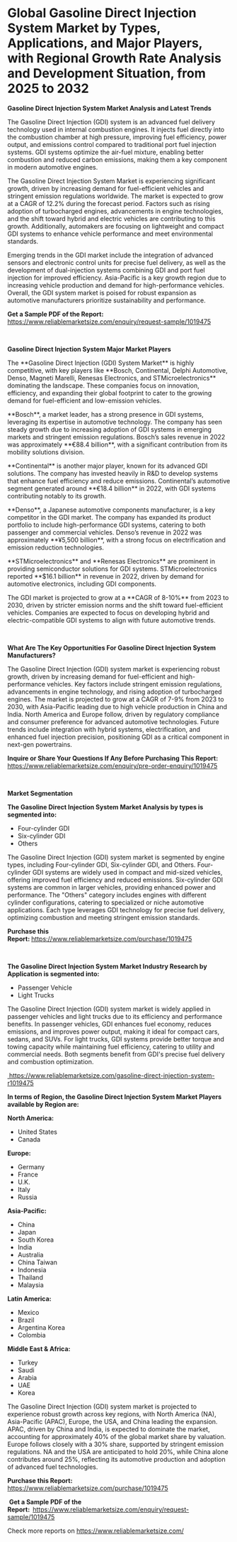 <p><h1>Global Gasoline Direct Injection System Market by Types, Applications, and Major Players, with Regional Growth Rate Analysis and Development Situation, from 2025 to 2032</h1></p><p><strong>Gasoline Direct Injection System Market Analysis and Latest Trends</strong></p>
<p><p>The Gasoline Direct Injection (GDI) system is an advanced fuel delivery technology used in internal combustion engines. It injects fuel directly into the combustion chamber at high pressure, improving fuel efficiency, power output, and emissions control compared to traditional port fuel injection systems. GDI systems optimize the air-fuel mixture, enabling better combustion and reduced carbon emissions, making them a key component in modern automotive engines.</p><p>The Gasoline Direct Injection System Market is experiencing significant growth, driven by increasing demand for fuel-efficient vehicles and stringent emission regulations worldwide. The market is expected to grow at a CAGR of 12.2% during the forecast period. Factors such as rising adoption of turbocharged engines, advancements in engine technologies, and the shift toward hybrid and electric vehicles are contributing to this growth. Additionally, automakers are focusing on lightweight and compact GDI systems to enhance vehicle performance and meet environmental standards.</p><p>Emerging trends in the GDI market include the integration of advanced sensors and electronic control units for precise fuel delivery, as well as the development of dual-injection systems combining GDI and port fuel injection for improved efficiency. Asia-Pacific is a key growth region due to increasing vehicle production and demand for high-performance vehicles. Overall, the GDI system market is poised for robust expansion as automotive manufacturers prioritize sustainability and performance.</p></p>
<p><strong>Get a Sample PDF of the Report:&nbsp;</strong> <a href="https://www.reliablemarketsize.com/enquiry/request-sample/1019475?utm_campaign=1911&utm_medium=2&utm_source=Github&utm_content=ia&utm_term=23012025&utm_id=gasoline-direct-injection-system">https://www.reliablemarketsize.com/enquiry/request-sample/1019475</a></p>
<p>&nbsp;</p>
<p><strong>Gasoline Direct Injection System Major Market Players</strong></p>
<p><p>The **Gasoline Direct Injection (GDI) System Market** is highly competitive, with key players like **Bosch, Continental, Delphi Automotive, Denso, Magneti Marelli, Renesas Electronics, and STMicroelectronics** dominating the landscape. These companies focus on innovation, efficiency, and expanding their global footprint to cater to the growing demand for fuel-efficient and low-emission vehicles.</p><p>**Bosch**, a market leader, has a strong presence in GDI systems, leveraging its expertise in automotive technology. The company has seen steady growth due to increasing adoption of GDI systems in emerging markets and stringent emission regulations. Bosch’s sales revenue in 2022 was approximately **€88.4 billion**, with a significant contribution from its mobility solutions division.</p><p>**Continental** is another major player, known for its advanced GDI solutions. The company has invested heavily in R&D to develop systems that enhance fuel efficiency and reduce emissions. Continental’s automotive segment generated around **€18.4 billion** in 2022, with GDI systems contributing notably to its growth.</p><p>**Denso**, a Japanese automotive components manufacturer, is a key competitor in the GDI market. The company has expanded its product portfolio to include high-performance GDI systems, catering to both passenger and commercial vehicles. Denso’s revenue in 2022 was approximately **¥5,500 billion**, with a strong focus on electrification and emission reduction technologies.</p><p>**STMicroelectronics** and **Renesas Electronics** are prominent in providing semiconductor solutions for GDI systems. STMicroelectronics reported **$16.1 billion** in revenue in 2022, driven by demand for automotive electronics, including GDI components.</p><p>The GDI market is projected to grow at a **CAGR of 8-10%** from 2023 to 2030, driven by stricter emission norms and the shift toward fuel-efficient vehicles. Companies are expected to focus on developing hybrid and electric-compatible GDI systems to align with future automotive trends.</p></p>
<p>&nbsp;</p>
<p><strong>What Are The Key Opportunities For Gasoline Direct Injection System Manufacturers?</strong></p>
<p><p>The Gasoline Direct Injection (GDI) system market is experiencing robust growth, driven by increasing demand for fuel-efficient and high-performance vehicles. Key factors include stringent emission regulations, advancements in engine technology, and rising adoption of turbocharged engines. The market is projected to grow at a CAGR of 7-9% from 2023 to 2030, with Asia-Pacific leading due to high vehicle production in China and India. North America and Europe follow, driven by regulatory compliance and consumer preference for advanced automotive technologies. Future trends include integration with hybrid systems, electrification, and enhanced fuel injection precision, positioning GDI as a critical component in next-gen powertrains.</p></p>
<p><strong>Inquire or Share Your Questions If Any Before Purchasing This Report:</strong> <a href="https://www.reliablemarketsize.com/enquiry/pre-order-enquiry/1019475?utm_campaign=1911&utm_medium=2&utm_source=Github&utm_content=ia&utm_term=23012025&utm_id=gasoline-direct-injection-system">https://www.reliablemarketsize.com/enquiry/pre-order-enquiry/1019475</a></p>
<p>&nbsp;</p>
<p><strong>Market Segmentation</strong></p>
<p><strong>The Gasoline Direct Injection System Market Analysis by types is segmented into:</strong></p>
<p><ul><li>Four-cylinder GDI</li><li>Six-cylinder GDI</li><li>Others</li></ul></p>
<p><p>The Gasoline Direct Injection (GDI) system market is segmented by engine types, including Four-cylinder GDI, Six-cylinder GDI, and Others. Four-cylinder GDI systems are widely used in compact and mid-sized vehicles, offering improved fuel efficiency and reduced emissions. Six-cylinder GDI systems are common in larger vehicles, providing enhanced power and performance. The "Others" category includes engines with different cylinder configurations, catering to specialized or niche automotive applications. Each type leverages GDI technology for precise fuel delivery, optimizing combustion and meeting stringent emission standards.</p></p>
<p><strong>Purchase this Report:&nbsp;</strong><a href="https://www.reliablemarketsize.com/purchase/1019475?utm_campaign=1911&utm_medium=2&utm_source=Github&utm_content=ia&utm_term=23012025&utm_id=gasoline-direct-injection-system">https://www.reliablemarketsize.com/purchase/1019475</a></p>
<p>&nbsp;</p>
<p><strong>The Gasoline Direct Injection System Market Industry Research by Application is segmented into:</strong></p>
<p><ul><li>Passenger Vehicle</li><li>Light Trucks</li></ul></p>
<p><p>The Gasoline Direct Injection (GDI) system market is widely applied in passenger vehicles and light trucks due to its efficiency and performance benefits. In passenger vehicles, GDI enhances fuel economy, reduces emissions, and improves power output, making it ideal for compact cars, sedans, and SUVs. For light trucks, GDI systems provide better torque and towing capacity while maintaining fuel efficiency, catering to utility and commercial needs. Both segments benefit from GDI's precise fuel delivery and combustion optimization.</p></p>
<p><a href="https://www.reliablemarketsize.com/gasoline-direct-injection-system-r1019475?utm_campaign=1911&utm_medium=2&utm_source=Github&utm_content=ia&utm_term=23012025&utm_id=gasoline-direct-injection-system">&nbsp;https://www.reliablemarketsize.com/gasoline-direct-injection-system-r1019475</a></p>
<p><strong>In terms of Region, the Gasoline Direct Injection System Market Players available by Region are:</strong></p>
<p>
    <p> <strong> North America: </strong>
        <ul>
            <li>United States</li>
            <li>Canada</li>
        </ul>
        </p> 
    <p> <strong> Europe: </strong>
        <ul>
            <li>Germany</li>
            <li>France</li>
            <li>U.K.</li>
            <li>Italy</li>
            <li>Russia</li>
        </ul>
        </p> 
    <p> <strong> Asia-Pacific: </strong>
        <ul>
            <li>China</li>
            <li>Japan</li>
            <li>South Korea</li>
            <li>India</li>
            <li>Australia</li>
            <li>China Taiwan</li>
            <li>Indonesia</li>
            <li>Thailand</li>
            <li>Malaysia</li>
        </ul>
        </p> 
    <p> <strong> Latin America: </strong>
        <ul>
            <li>Mexico</li>
            <li>Brazil</li>
            <li>Argentina Korea</li>
            <li>Colombia</li>
        </ul>
        </p> 
    <p> <strong> Middle East & Africa: </strong>
        <ul>
            <li>Turkey</li>
            <li>Saudi</li>
            <li>Arabia</li>
            <li>UAE</li>
            <li>Korea</li>
        </ul>
    </p>
    </p>
<p><p>The Gasoline Direct Injection (GDI) system market is projected to experience robust growth across key regions, with North America (NA), Asia-Pacific (APAC), Europe, the USA, and China leading the expansion. APAC, driven by China and India, is expected to dominate the market, accounting for approximately 40% of the global market share by valuation. Europe follows closely with a 30% share, supported by stringent emission regulations. NA and the USA are anticipated to hold 20%, while China alone contributes around 25%, reflecting its automotive production and adoption of advanced fuel technologies.</p></p>
<p><strong>Purchase this Report: </strong><a href="https://www.reliablemarketsize.com/purchase/1019475?utm_campaign=1911&utm_medium=2&utm_source=Github&utm_content=ia&utm_term=23012025&utm_id=gasoline-direct-injection-system">https://www.reliablemarketsize.com/purchase/1019475</a></p>
<p>&nbsp;<strong>Get a Sample PDF of the Report:&nbsp;&nbsp;</strong><a href="https://www.reliablemarketsize.com/enquiry/request-sample/1019475?utm_campaign=1911&utm_medium=2&utm_source=Github&utm_content=ia&utm_term=23012025&utm_id=gasoline-direct-injection-system">https://www.reliablemarketsize.com/enquiry/request-sample/1019475</a></p>
<p><strong></strong></p>
<p>Check more reports on <a href="https://www.reliablemarketsize.com/?utm_campaign=1911&utm_medium=2&utm_source=Github&utm_content=ia&utm_term=23012025&utm_id=gasoline-direct-injection-system">https://www.reliablemarketsize.com/</a></p>